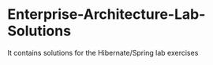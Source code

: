 # Enterprise-Architecture-Lab-Solutions
It contains solutions for the Hibernate/Spring lab exercises 
